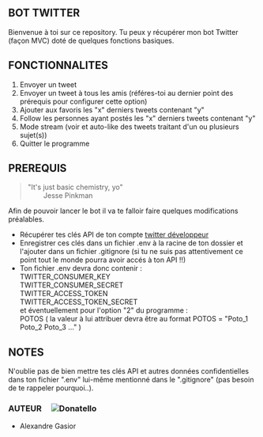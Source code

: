 

## BOT TWITTER
Bienvenue à toi sur ce repository. Tu peux y récupérer mon bot Twitter (façon MVC) doté de quelques fonctions basiques.

## FONCTIONNALITES
1. Envoyer un tweet
2. Envoyer un tweet à tous les amis (référes-toi au dernier point des prérequis pour configurer cette option)
3. Ajouter aux favoris les "x" derniers tweets contenant "y"
4. Follow les personnes ayant postés les "x" derniers tweets contenant "y"
5. Mode stream (voir et auto-like des tweets traitant d'un ou plusieurs sujet(s))
6. Quitter le programme

## PREREQUIS
> "It's just basic chemistry, yo"  
        Jesse Pinkman

Afin de pouvoir lancer le bot il va te falloir faire quelques modifications préalables.
- Récupérer tes clés API de ton compte [twitter développeur](https://developer.twitter.com/)
- Enregistrer ces clés dans un fichier .env à la racine de ton dossier et l'ajouter dans un fichier .gitignore (si tu ne suis pas attentivement ce point tout le monde pourra avoir accés à ton API !!)
- Ton fichier .env devra donc contenir :  
TWITTER_CONSUMER_KEY  
TWITTER_CONSUMER_SECRET  
TWITTER_ACCESS_TOKEN  
TWITTER_ACCESS_TOKEN_SECRET  
et éventuellement pour l'option "2" du programme :  
POTOS ( la valeur à lui attribuer devra être au format POTOS = "Poto_1 Poto_2 Poto_3 ..." )

## NOTES
N'oublie pas de bien mettre tes clés API et autres données confidentielles dans ton fichier ".env" lui-même mentionné dans le ".gitignore" (pas besoin de te rappeler pourquoi..).

### AUTEUR     ![Donatello](https://www.informatiquegifs.com/tortues/gifs10.gif)
 - Alexandre Gasior
